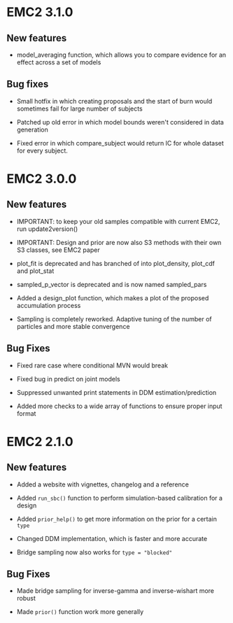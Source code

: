 # EMC2 3.1.0

## New features

* model_averaging function, which allows you to compare evidence for an effect across a set of models

## Bug fixes

* Small hotfix in which creating proposals and the start of burn would 
sometimes fail for large number of subjects

* Patched up old error in which model bounds weren't considered in data generation

* Fixed error in which compare_subject would return IC for whole dataset for every subject. 

# EMC2 3.0.0

## New features

* IMPORTANT: to keep your old samples compatible with current EMC2, run update2version(<name of old samples>)

* IMPORTANT: Design and prior are now also S3 methods with their own S3 classes, see EMC2 paper

* plot_fit is deprecated and has branched of into plot_density, plot_cdf and plot_stat

* sampled_p_vector is deprecated and is now named sampled_pars

* Added a design_plot function, which makes a plot of the proposed accumulation process

* Sampling is completely reworked. Adaptive tuning of the number of particles 
and more stable convergence

## Bug Fixes

* Fixed rare case where conditional MVN would break

* Fixed bug in predict on joint models

* Suppressed unwanted print statements in DDM estimation/prediction

* Added more checks to a wide array of functions to ensure proper input format

# EMC2 2.1.0

## New features 

* Added a website with vignettes, changelog and a reference

* Added `run_sbc()` function to perform simulation-based calibration for a design

* Added `prior_help()` to get more information on the prior for a certain `type`

* Changed DDM implementation, which is faster and more accurate

* Bridge sampling now also works for `type = "blocked"`

## Bug Fixes

* Made bridge sampling for inverse-gamma and inverse-wishart more robust

* Made `prior()` function work more generally
